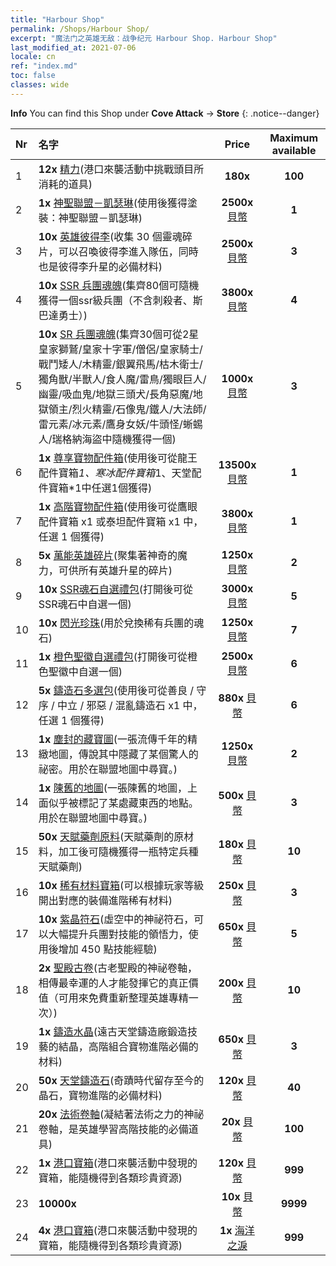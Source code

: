 ```yaml
---
title: "Harbour Shop"
permalink: /Shops/Harbour Shop/
excerpt: "魔法门之英雄无敌：战争纪元 Harbour Shop. Harbour Shop"
last_modified_at: 2021-07-06
locale: cn
ref: "index.md"
toc: false
classes: wide
---
```


**Info** You can find this Shop under **Cove Attack** -> **Store** 
{: .notice--danger}

  |  Nr  |      名字      |         Price        |   Maximum available      |
  |:-----|:---------------|:--------------------:|:------------------------:|
  | 1 |  **12x** [精力](/cn/Items/con_954/)(港口來襲活動中挑戰頭目所消耗的道具) |  **180x** <i class="fas fa-gem"/>  | **100** |
  | 2 |  **1x** [神聖聯盟－凱瑟琳](/cn/Items/con_1032/)(使用後獲得塗裝：神聖聯盟－凱瑟琳) |  **2500x** [貝幣](/cn/Items/con_950/)  | **1** |
  | 3 |  **10x** [英雄彼得李](/cn/Items/her_397/)(收集 30 個靈魂碎片，可以召喚彼得李進入隊伍，同時也是彼得李升星的必備材料) |  **2500x** [貝幣](/cn/Items/con_950/)  | **3** |
  | 4 |  **10x** [SSR 兵團魂魄](/cn/Items/con_535/)(集齊80個可隨機獲得一個ssr級兵團（不含刺殺者、斯巴達勇士）) |  **3800x** [貝幣](/cn/Items/con_950/)  | **4** |
  | 5 |  **10x** [SR 兵團魂魄](/cn/Items/con_534/)(集齊30個可從2星皇家獅鷲/皇家十字軍/僧侶/皇家騎士/戰鬥矮人/木精靈/銀翼飛馬/枯木衛士/獨角獸/半獸人/食人魔/雷鳥/獨眼巨人/幽靈/吸血鬼/地獄三頭犬/長角惡魔/地獄領主/烈火精靈/石像鬼/鐵人/大法師/雷元素/冰元素/鷹身女妖/牛頭怪/蜥蜴人/瑞格納海盜中隨機獲得一個) |  **1000x** [貝幣](/cn/Items/con_950/)  | **3** |
  | 6 |  **1x** [尊享寶物配件箱](/cn/Items/con_1740/)(使用後可從龍王配件寶箱*1、寒冰配件寶箱*1、天堂配件寶箱*1中任選1個獲得) |  **13500x** [貝幣](/cn/Items/con_950/)  | **1** |
  | 7 |  **1x** [高階寶物配件箱](/cn/Items/con_1433/)(使用後可從鷹眼配件寶箱 x1 或泰坦配件寶箱 x1 中，任選 1 個獲得) |  **3800x** [貝幣](/cn/Items/con_950/)  | **1** |
  | 8 |  **5x** [萬能英雄碎片](/cn/Items/her_358/)(聚集著神奇的魔力，可供所有英雄升星的碎片) |  **1250x** [貝幣](/cn/Items/con_950/)  | **2** |
  | 9 |  **10x** [SSR魂石自選禮包](/cn/Items/con_1105/)(打開後可從SSR魂石中自選一個) |  **3000x** [貝幣](/cn/Items/con_950/)  | **5** |
  | 10 |  **10x** [閃光珍珠](/cn/Items/con_527/)(用於兌換稀有兵團的魂石) |  **1250x** [貝幣](/cn/Items/con_950/)  | **7** |
  | 11 |  **1x** [橙色聖徽自選禮包](/cn/Items/con_1104/)(打開後可從橙色聖徽中自選一個) |  **2500x** [貝幣](/cn/Items/con_950/)  | **6** |
  | 12 |  **5x** [鑄造石多選包](/cn/Items/con_1480/)(使用後可從善良 / 守序 / 中立 / 邪惡 / 混亂鑄造石 x1 中，任選 1 個獲得) |  **880x** [貝幣](/cn/Items/con_950/)  | **6** |
  | 13 |  **1x** [塵封的藏寶圖](/cn/Items/con_1156/)(一張流傳千年的精緻地圖，傳說其中隱藏了某個驚人的祕密。用於在聯盟地圖中尋寶。) |  **1250x** [貝幣](/cn/Items/con_950/)  | **2** |
  | 14 |  **1x** [陳舊的地圖](/cn/Items/con_1155/)(一張陳舊的地圖，上面似乎被標記了某處藏東西的地點。用於在聯盟地圖中尋寶。) |  **500x** [貝幣](/cn/Items/con_950/)  | **3** |
  | 15 |  **50x** [天賦藥劑原料](/cn/Items/con_1120/)(天賦藥劑的原材料，加工後可隨機獲得一瓶特定兵種天賦藥劑) |  **180x** [貝幣](/cn/Items/con_950/)  | **10** |
  | 16 |  **10x** [稀有材料寶箱](/cn/Items/con_757/)(可以根據玩家等級開出對應的裝備進階稀有材料) |  **250x** [貝幣](/cn/Items/con_950/)  | **3** |
  | 17 |  **10x** [紫晶符石](/cn/Items/con_720/)(虛空中的神祕符石，可以大幅提升兵團對技能的領悟力，使用後增加 450 點技能經驗) |  **650x** [貝幣](/cn/Items/con_950/)  | **5** |
  | 18 |  **2x** [聖殿古卷](/cn/Items/con_697/)(古老聖殿的神祕卷軸，相傳最幸運的人才能發揮它的真正價值（可用來免費重新整理英雄專精一次）) |  **200x** [貝幣](/cn/Items/con_950/)  | **10** |
  | 19 |  **1x** [鑄造水晶](/cn/Items/art_189/)(遠古天堂鑄造廠鍛造技藝的結晶，高階組合寶物進階必備的材料) |  **650x** [貝幣](/cn/Items/con_950/)  | **3** |
  | 20 |  **50x** [天堂鑄造石](/cn/Items/art_188/)(奇蹟時代留存至今的晶石，寶物進階的必備材料) |  **120x** [貝幣](/cn/Items/con_950/)  | **40** |
  | 21 |  **20x** [法術卷軸](/cn/Items/con_694/)(凝結著法術之力的神祕卷軸，是英雄學習高階技能的必備道具) |  **20x** [貝幣](/cn/Items/con_950/)  | **100** |
  | 22 |  **1x** [港口寶箱](/cn/Items/con_1093/)(港口來襲活動中發現的寶箱，能隨機得到各類珍貴資源) |  **120x** [貝幣](/cn/Items/con_950/)  | **999** |
  | 23 |  **10000x** <i class="fas fa-coins"/> |  **10x** [貝幣](/cn/Items/con_950/)  | **9999** |
  | 24 |  **4x** [港口寶箱](/cn/Items/con_1093/)(港口來襲活動中發現的寶箱，能隨機得到各類珍貴資源) |  **1x** [海洋之淚](/cn/Items/con_955/)  | **999** |
